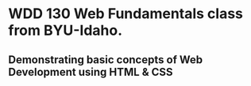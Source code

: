 # WDD 130 Web Fundamentals class from BYU-Idaho.
## Demonstrating basic concepts of Web Development using HTML & CSS
